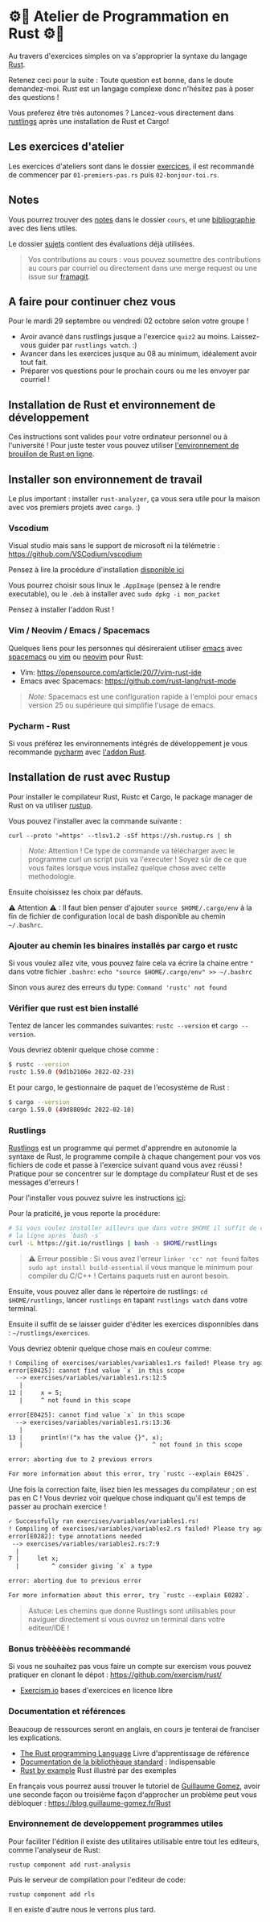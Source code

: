 # ⚙🦀 Atelier de Programmation en Rust ⚙🦀

Au travers d'exercices simples on va s'approprier la syntaxe du langage
[Rust](https://www.rust-lang.org/).

Retenez ceci pour la suite : Toute question est bonne, dans le doute demandez-moi.
Rust est un langage complexe donc n'hésitez pas à poser des questions !

Vous preferez être très autonomes ? Lancez-vous directement dans [rustlings](https://github.com/rust-lang/rustlings/) après
une installation de Rust et Cargo!

## Les exercices d'atelier

Les exercices d'ateliers sont dans le dossier [exercices](exercices),
il est recommandé de commencer par `01-premiers-pas.rs` puis `02-bonjour-toi.rs`.

## Notes

Vous pourrez trouver des [notes](cours/readme.md) dans le dossier `cours`,
et une [bibliographie](cours/bibliographie.md) avec des liens utiles.

Le dossier [sujets](sujets) contient des évaluations déjà utilisées.

> Vos contributions au cours : vous pouvez soumettre des contributions au cours par courriel ou
> directement dans une merge request ou une issue sur
> [framagit](https://framagit.org/darnuria/rust-initiation).

## A faire pour continuer chez vous

Pour le mardi 29 septembre ou vendredi 02 octobre selon votre groupe !

- Avoir avancé dans rustlings jusque a l'exercice `quiz2` au moins. Laissez-vous guider par
  `rustlings watch`. :)
- Avancer dans les exercices jusque au 08 au minimum, idéalement avoir tout fait.
- Préparer vos questions pour le prochain cours ou me les envoyer par courriel !

## Installation de Rust et environnement de développement

Ces instructions sont valides pour votre ordinateur personnel ou à l'université !
Pour juste tester vous pouvez utiliser [l'environnement de brouillon de Rust en ligne](https://play.rust-lang.org/).

## Installer son environnement de travail

Le plus important : installer `rust-analyzer`, ça vous sera utile pour la maison avec vos premiers projets avec `cargo`. :)

### Vscodium

Visual studio mais sans le support de microsoft ni la télémetrie :
<https://github.com/VSCodium/vscodium>

Pensez à lire la procédure d'installation [disponible
ici](https://github.com/VSCodium/vscodium#downloadinstall)

Vous pourrez choisir sous linux le `.AppImage` (pensez à le rendre executable),
ou le `.deb` à installer avec `sudo dpkg -i mon_packet`

Pensez à installer l'addon Rust !

### Vim / Neovim / Emacs / Spacemacs

Quelques liens pour les personnes qui désireraient utiliser [emacs](https://www.gnu.org/software/emacs/)
avec [spacemacs](https://www.spacemacs.org/) ou [vim](https://www.vim.org/) ou [neovim](https://neovim.io/) pour Rust:

- Vim: <https://opensource.com/article/20/7/vim-rust-ide>
- Emacs avec Spacemacs: <https://github.com/rust-lang/rust-mode>

> *Note:* Spacemacs est une configuration rapide à l'emploi pour emacs version
> 25 ou supérieure qui simplifie l'usage de emacs.

### Pycharm - Rust

Si vous préférez les environnements intégrés de développement je vous recommande [pycharm](https://www.jetbrains.com/pycharm/download/download-thanks.html) avec [l'addon Rust](https://plugins.jetbrains.com/plugin/8182-rust/versions/stable).

## Installation de rust avec Rustup

Pour installer le compilateur Rust, Rustc et Cargo, le package manager de Rust
on va utiliser [rustup](https://rustup.rs/).

Vous pouvez l'installer avec la commande suivante :

`curl --proto '=https' --tlsv1.2 -sSf https://sh.rustup.rs | sh`

> *Note:* Attention ! Ce type de commande va télécharger avec le programme curl
> un script puis va l'executer ! Soyez sûr de ce que vous faites lorsque vous
> installez quelque chose avec cette methodologie.

Ensuite choisissez les choix par défauts.

⚠ Attention ⚠ : Il faut bien penser d'ajouter `source $HOME/.cargo/env` à la fin de
fichier de configuration local de bash disponible au chemin `~/.bashrc`.

### Ajouter au chemin les binaires installés par cargo et rustc

Si vous voulez allez vite, vous pouvez faire cela va écrire la chaine entre `"`
dans votre fichier `.bashrc`: `echo "source $HOME/.cargo/env" >> ~/.bashrc`

Sinon vous aurez des erreurs du type: `Command 'rustc' not found`

### Vérifier que rust est bien installé

Tentez de lancer les commandes suivantes: `rustc --version` et `cargo --version`.

Vous devriez obtenir quelque chose comme :

```bash
$ rustc --version
rustc 1.59.0 (9d1b2106e 2022-02-23)
```

Et pour cargo, le gestionnaire de paquet de l'ecosystème de Rust :

```bash
$ cargo --version
cargo 1.59.0 (49d8809dc 2022-02-10)
```

### Rustlings

[Rustlings](https://github.com/rust-lang/rustlings/) est un programme qui permet d'apprendre en autonomie la syntaxe de Rust,
le programme compile à chaque changement pour vos vos fichiers de code et passe
à l'exercice suivant quand vous avez réussi ! Pratique pour se concentrer sur
le domptage du compilateur Rust et de ses messages d'erreurs !

Pour l'installer vous pouvez suivre les instructions [ici](https://github.com/rust-lang/rustlings#macoslinux):

Pour la praticité, je vous reporte la procédure:

```bash
# Si vous voulez installer ailleurs que dans votre $HOME il suffit de changer
# la ligne après `bash -s`
curl -L https://git.io/rustlings | bash -s $HOME/rustlings
```

> ⚠ Erreur possible : Si vous avez l'erreur `linker 'cc' not found` faites
> `sudo apt install build-essential` il vous manque le minimum pour
> compiler du C/C++ ! Certains paquets rust en auront besoin.

Ensuite, vous pouvez aller dans le répertoire de rustlings: `cd $HOME/rustlings`,
lancer `rustlings` en tapant `rustlings watch` dans votre terminal.

Ensuite il suffit de se laisser guider d'éditer les exercices disponnibles dans :
`~/rustlings/exercices`.

Vous devriez obtenir quelque chose mais en couleur comme:

```txt
! Compiling of exercises/variables/variables1.rs failed! Please try again. Here's the output:
error[E0425]: cannot find value `x` in this scope
  --> exercises/variables/variables1.rs:12:5
   |
12 |     x = 5;
   |     ^ not found in this scope

error[E0425]: cannot find value `x` in this scope
  --> exercises/variables/variables1.rs:13:36
   |
13 |     println!("x has the value {}", x);
   |                                    ^ not found in this scope

error: aborting due to 2 previous errors

For more information about this error, try `rustc --explain E0425`.
```

Une fois la correction faite, lisez bien les messages du compilateur ; on est pas en C !
Vous devriez voir quelque chose indiquant qu'il est temps de passer au prochain exercice !

```txt
✓ Successfully ran exercises/variables/variables1.rs!
! Compiling of exercises/variables/variables2.rs failed! Please try again. Here's the output:
error[E0282]: type annotations needed
 --> exercises/variables/variables2.rs:7:9
  |
7 |     let x;
  |         ^ consider giving `x` a type

error: aborting due to previous error

For more information about this error, try `rustc --explain E0282`.
```

> Astuce: Les chemins que donne Rustlings sont utilisables pour naviguer directement
si vous ouvrez un terminal dans votre editeur/IDE !

### Bonus trèèèèèès recommandé

Si vous ne souhaitez pas vous faire un compte sur exercism vous pouvez pratiquer
en clonant le dépot : <https://github.com/exercism/rust/>

- [Exercism.io](https://exercism.io/tracks/rust) bases d'exercices en licence
libre

### Documentation et références

Beaucoup de ressources seront en anglais, en cours je tenterai de franciser les explications.

- [The Rust programming Language](https://doc.rust-lang.org/book/) Livre d'apprentissage de référence
- [Documentation de la bibliothèque standard](https://doc.rust-lang.org/std/) : Indispensable
- [Rust by example](https://doc.rust-lang.org/stable/rust-by-example/) Rust illustré par des exemples

En français vous pourrez aussi trouver le tutoriel de [Guillaume Gomez](https://github.com/GuillaumeGomez/), avoir une seconde façon ou troisième façon d'approcher un problème peut vous débloquer : <https://blog.guillaume-gomez.fr/Rust>

### Environnement de developpement programmes utiles

Pour faciliter l'édition il existe des utilitaires utilisable entre tout les editeurs, comme
l'analyseur de Rust:

`rustup component add rust-analysis`

Puis le serveur de compilation pour l'editeur de code:

`rustup component add rls`

Il en existe d'autre nous le verrons plus tard.
